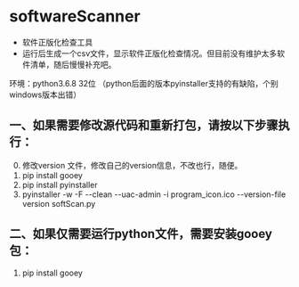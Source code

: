 # softwareScanner
+ 软件正版化检查工具
+ 运行后生成一个csv文件，显示软件正版化检查情况。但目前没有维护太多软件清单，随后慢慢补充吧。

环境：python3.6.8 32位 （python后面的版本pyinstaller支持的有缺陷，个别windows版本出错）

## 一、如果需要修改源代码和重新打包，请按以下步骤执行：
0. 修改version 文件，修改自己的version信息，不改也行，随便。
1. pip install gooey
2. pip install pyinstaller
3. pyinstaller -w -F --clean --uac-admin -i program_icon.ico --version-file version softScan.py

## 二、如果仅需要运行python文件，需要安装gooey包：
1. pip install gooey
